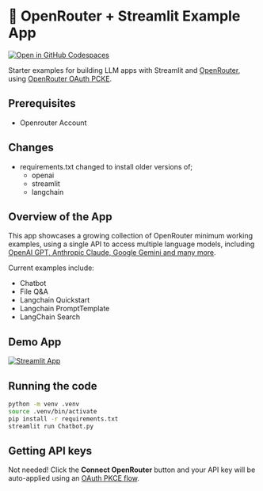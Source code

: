 # 🔀 OpenRouter + Streamlit Example App

[![Open in GitHub Codespaces](https://github.com/codespaces/badge.svg)](https://codespaces.new/mindrocket42/openrouter-streamlit?quickstart=1)

Starter examples for building LLM apps with Streamlit and [OpenRouter](https://openrouter.ai), using [OpenRouter OAuth PCKE](https://openrouter.ai/docs#oauth).

## Prerequisites
- Openrouter Account

## Changes
- requirements.txt changed to install older versions of;
    - openai
    - streamlit
    - langchain

## Overview of the App

This app showcases a growing collection of OpenRouter minimum working examples, using a single API to access multiple language models, including [OpenAI GPT, Anthropic Claude, Google Gemini and many more](https://openrouter.ai/docs#models).

Current examples include:

- Chatbot
- File Q&A
- Langchain Quickstart
- Langchain PromptTemplate
- LangChain Search

## Demo App

[![Streamlit App](https://static.streamlit.io/badges/streamlit_badge_black_white.svg)](https://openrouter-42.streamlit.app/)

## Running the code

```bash
python -m venv .venv
source .venv/bin/activate
pip install -r requirements.txt
streamlit run Chatbot.py
```

## Getting API keys

Not needed! Click the **Connect OpenRouter** button and your API key will be auto-applied using an [OAuth PKCE flow](https://openrouter.ai/docs#oauth).
